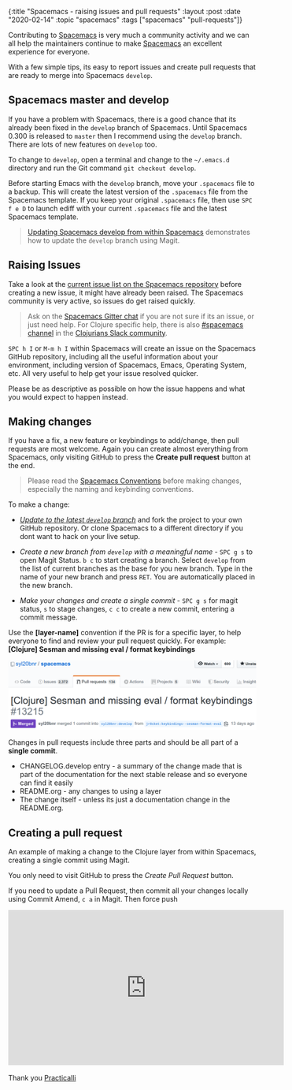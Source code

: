 {:title "Spacemacs - raising issues and pull requests"
:layout :post
:date "2020-02-14"
:topic "spacemacs"
:tags  ["spacemacs" "pull-requests"]}

Contributing to [Spacemacs](https://www.spacemacs.org/) is very much a community activity and we can all help the maintainers continue to make [Spacemacs](https://www.spacemacs.org/) an excellent experience for everyone.

With a few simple tips, its easy to report issues and create pull requests that are ready to merge into Spacemacs `develop`.

<!-- more -->

## Spacemacs master and develop

If you have a problem with Spacemacs, there is a good chance that its already been fixed in the `develop` branch of Spacemacs.  Until Spacemacs 0.300 is released to `master` then I recommend using the `develop` branch.  There are lots of new features on `develop` too.

To change to `develop`, open a terminal and change to the `~/.emacs.d` directory and run the Git command `git checkout develop`.

Before starting Emacs with the `develop` branch, move your `.spacemacs` file to a backup.  This will create the latest version of the `.spacemacs` file from the Spacemacs template.  If you keep your original `.spacemacs` file, then use `SPC f e D` to launch ediff with your current `.spacemacs` file and the latest Spacemacs template.

> [Updating Spacemacs develop from within Spacemacs](https://www.youtube.com/watch?v=XC7LGI0Q2u8&list=PLpr9V-R8ZxiCHMl2_dn1Fovcd34Oz45su&index=3) demonstrates how to update the `develop` branch using Magit.

## Raising Issues

Take a look at the [current issue list on the Spacemacs repository](https://github.com/syl20bnr/spacemacs/issues) before creating a new issue, it might have already been raised.  The Spacemacs community is very active, so issues do get raised quickly.

> Ask on the [Spacemacs Gitter chat](https://gitter.im/syl20bnr/spacemacs) if you are not sure if its an issue, or just need help. For Clojure specific help, there is also [#spacemacs channel](clojurians.slack.com/messages/spacemacs) in the [Clojurians Slack community](http://clojurians.net/).

`SPC h I` or `M-m h I` within Spacemacs will create an issue on the Spacemacs GitHub repository, including all the useful information about your environment, including version of Spacemacs, Emacs, Operating System, etc.  All very useful to help get your issue resolved quicker.

Please be as descriptive as possible on how the issue happens and what you would expect to happen instead.

## Making changes

If you have a fix, a new feature or keybindings to add/change, then pull requests are most welcome.  Again you can create almost everything from Spacemacs, only visiting GitHub to press the **Create pull request** button at the end.

> Please read the [Spacemacs Conventions](https://github.com/syl20bnr/spacemacs/blob/develop/doc/CONVENTIONS.org) before making changes, especially the naming and keybinding conventions.

To make a change:

* *[Update to the latest `develop` branch](https://www.youtube.com/watch?v=XC7LGI0Q2u8&list=PLpr9V-R8ZxiCHMl2_dn1Fovcd34Oz45su&index=3)* and fork the project to your own GitHub repository.  Or clone Spacemacs to a different directory if you dont want to hack on your live setup.

* *Create a new branch from `develop` with a meaningful name* - `SPC g s` to open Magit Status. `b c` to start creating a branch. Select `develop` from the list of current branches as the base for you new branch.  Type in the name of your new branch and press `RET`.  You are automatically placed in the new branch.

* *Make your changes and create a single commit* - `SPC g s` for magit status, `s` to stage changes, `c c` to create a new commit, entering a commit message.


Use the **[layer-name]** convention if the PR is for a specific layer, to help everyone to find and review your pull request quickly.  For example: **[Clojure] Sesman and missing eval / format keybindings**

[![Spacemacs GitHub Pull Request - Title in square brackets convention](/images/spacemacs-github-pull-request-title-merged.png)](https://github.com/syl20bnr/spacemacs/pull/13215)


Changes in pull requests include three parts and should be all part of a **single commit**.

* CHANGELOG.develop entry - a summary of the change made that is part of the documentation for the next stable release and so everyone can find it easily
* README.org - any changes to using a layer
* The change itself - unless its just a documentation change in the README.org.

## Creating a pull request

An example of making a change to the Clojure layer from within Spacemacs, creating a single commit using Magit.

You only need to visit GitHub to press the *Create Pull Request* button.

If you need to update a Pull Request, then commit all your changes locally using Commit Amend, `c a` in Magit.  Then force push

<!-- Video - consider redoing -->
<iframe width="560" height="315" src="https://www.youtube.com/embed/OMS-3Jl05mE" frameborder="0" allow="accelerometer; autoplay; encrypted-media; gyroscope; picture-in-picture" allowfullscreen></iframe>


Thank you
[Practicalli](https://practicalli.github.io/)
